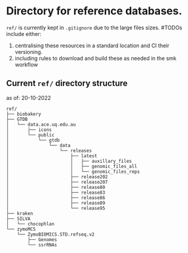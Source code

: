 # Directory for reference databases.
```ref/``` is currently kept in ```.gitignore``` due to the large files sizes. #TODOs include either: 
1. centralising these resources in a standard location and CI their versioning.
2. including rules to download and build these as needed in the smk workflow

## Current ```ref/``` directory structure 
as of: 20-10-2022
```
ref/
├── biobakery
├── GTDB
│   └── data.ace.uq.edu.au
│       ├── icons
│       └── public
│           └── gtdb
│               └── data
│                   └── releases
│                       ├── latest
│                       │   ├── auxillary_files
│                       │   ├── genomic_files_all
│                       │   └── genomic_files_reps
│                       ├── release202
│                       ├── release207
│                       ├── release80
│                       ├── release83
│                       ├── release86
│                       ├── release89
│                       └── release95
├── kraken
├── SILVA
│   └── chocophlan
└── zymoMCS
    └── ZymoBIOMICS.STD.refseq.v2
        ├── Genomes
        └── ssrRNAs
```